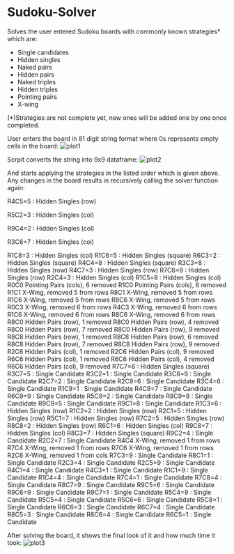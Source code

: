 # Sudoku-Solver
Solves the user entered Sudoku boards with commonly known strategies* which are:
- Single candidates
- Hidden singles
- Naked pairs
- Hidden pairs
- Naked triples
- Hidden triples
- Pointing pairs
- X-wing

(*)Strategies are not complete yet, new ones will be added one by one once completed.

User enters the board in 81 digit string format where 0s represents empty cells in the board:
![plot1](https://github.com/omerfarukeker/Sudoku-Solver/blob/master/board_input%20string.JPG)

Scrpit converts the string into 9x9 dataframe:
![plot2](https://github.com/omerfarukeker/Sudoku-Solver/blob/master/board_initial.JPG)

And starts applying the strategies in the listed order which is given above. Any changes in the board results in recursively calling the solver function again:

R4C5=5 : Hidden Singles (row)

R5C2=3 : Hidden Singles (col)

R9C4=2 : Hidden Singles (col)

R3C6=7 : Hidden Singles (col)

R1C8=3 : Hidden Singles (col)
R1C6=5 : Hidden Singles (square)
R6C3=2 : Hidden Singles (square)
R4C4=8 : Hidden Singles (square)
R3C3=8 : Hidden Singles (row)
R4C7=3 : Hidden Singles (row)
R7C6=8 : Hidden Singles (row)
R2C4=3 : Hidden Singles (col)
R1C5=8 : Hidden Singles (col)
R0C0     Pointing Pairs (cols), 6 removed
R1C0     Pointing Pairs (cols), 6 removed
R1C1     X-Wing, removed 5 from rows
R8C1     X-Wing, removed 5 from rows
R1C6     X-Wing, removed 5 from rows
R8C6     X-Wing, removed 5 from rows
R0C3     X-Wing, removed 6 from rows
R4C3     X-Wing, removed 6 from rows
R1C6     X-Wing, removed 6 from rows
R8C6     X-Wing, removed 6 from rows
R8C0     Hidden Pairs (row), 1 removed
R8C0     Hidden Pairs (row), 4 removed
R8C0     Hidden Pairs (row), 7 removed
R8C0     Hidden Pairs (row), 9 removed
R8C8     Hidden Pairs (row), 1 removed
R8C8     Hidden Pairs (row), 6 removed
R8C8     Hidden Pairs (row), 7 removed
R8C8     Hidden Pairs (row), 9 removed
R2C6     Hidden Pairs (col), 1 removed
R2C6     Hidden Pairs (col), 9 removed
R6C6     Hidden Pairs (col), 1 removed
R6C6     Hidden Pairs (col), 4 removed
R6C6     Hidden Pairs (col), 9 removed
R7C7=6 : Hidden Singles (square)
R3C7=5 : Single Candidate
R3C2=1 : Single Candidate
R3C8=9 : Single Candidate
R2C7=2 : Single Candidate
R2C9=6 : Single Candidate
R3C4=6 : Single Candidate
R1C9=1 : Single Candidate
R4C9=7 : Single Candidate
R6C9=9 : Single Candidate
R5C9=2 : Single Candidate
R8C9=8 : Single Candidate
R9C9=5 : Single Candidate
R9C1=8 : Single Candidate
R1C3=6 : Hidden Singles (row)
R1C2=2 : Hidden Singles (row)
R2C1=5 : Hidden Singles (row)
R5C1=7 : Hidden Singles (row)
R7C2=5 : Hidden Singles (row)
R8C8=2 : Hidden Singles (row)
R6C1=6 : Hidden Singles (col)
R9C8=7 : Hidden Singles (col)
R8C3=7 : Hidden Singles (square)
R9C2=4 : Single Candidate
R2C2=7 : Single Candidate
R4C4     X-Wing, removed 1 from rows
R7C4     X-Wing, removed 1 from rows
R7C6     X-Wing, removed 1 from rows
R2C6     X-Wing, removed 1 from cols
R7C3=9 : Single Candidate
R8C1=1 : Single Candidate
R2C3=4 : Single Candidate
R2C5=9 : Single Candidate
R4C1=4 : Single Candidate
R4C3=1 : Single Candidate
R1C1=9 : Single Candidate
R1C4=4 : Single Candidate
R7C4=1 : Single Candidate
R7C8=4 : Single Candidate
R8C7=9 : Single Candidate
R9C5=6 : Single Candidate
R9C6=9 : Single Candidate
R9C7=1 : Single Candidate
R5C4=9 : Single Candidate
R5C5=4 : Single Candidate
R5C6=6 : Single Candidate
R5C8=1 : Single Candidate
R6C6=3 : Single Candidate
R6C7=4 : Single Candidate
R8C5=3 : Single Candidate
R8C6=4 : Single Candidate
R6C5=1 : Single Candidate

After solving the board, it shows the final look of it and how much time it took:
![plot3](https://github.com/omerfarukeker/Sudoku-Solver/blob/master/board_final.JPG)
